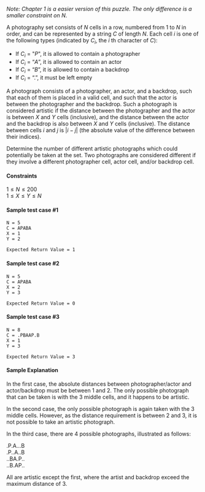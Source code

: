 *Note: Chapter 1 is a easier version of this puzzle. The only difference is a smaller constraint on* $N$.

A photography set consists of $N$ cells in a row, numbered from $1$ to $N$ in order, and can be represented by a string $C$ of length $N$. Each cell $i$ is one of the following types (indicated by $C_i$, the $i$ th character of $C$):

- If $C_i$ = "$P$", it is allowed to contain a photographer
- If $C_i$ = “$A$”, it is allowed to contain an actor
- If $C_i$ = “$B$”, it is allowed to contain a backdrop
- If $C_i$ = “$.$”, it must be left empty

A photograph consists of a photographer, an actor, and a backdrop, such that each of them is placed in a valid cell, and such that the actor is between the photographer and the backdrop. Such a photograph is considered artistic if the distance between the photographer and the actor is between $X$ and $Y$ cells (inclusive), and the distance between the actor and the backdrop is also between $X$ and $Y$ cells (inclusive). The distance between cells $i$ and $j$ is $|i - j|$ (the absolute value of the difference between their indices).

Determine the number of different artistic photographs which could potentially be taken at the set. Two photographs are considered different if they involve a different photographer cell, actor cell, and/or backdrop cell.

#### Constraints
$1 \le N \le 200$<br>
$1 \le X \le Y \le N$

#### Sample test case #1
```
N = 5
C = APABA
X = 1
Y = 2
```
```
Expected Return Value = 1
```
#### Sample test case #2
```
N = 5
C = APABA
X = 2
Y = 3
```
```
Expected Return Value = 0
```
#### Sample test case #3
```
N = 8
C = .PBAAP.B
X = 1
Y = 3
```
```
Expected Return Value = 3
```
#### Sample Explanation
In the first case, the absolute distances between photographer/actor and actor/backdrop must be between $1$ and $2$. The only possible photograph that can be taken is with the $3$ middle cells, and it happens to be artistic.

In the second case, the only possible photograph is again taken with the $3$ middle cells. However, as the distance requirement is between $2$ and $3$, it is not possible to take an artistic photograph.

In the third case, there are $4$ possible photographs, illustrated as follows:

.P.A...B<br>
.P..A..B<br>
..BA.P..<br>
..B.AP..

All are artistic except the first, where the artist and backdrop exceed the maximum distance of $3$.